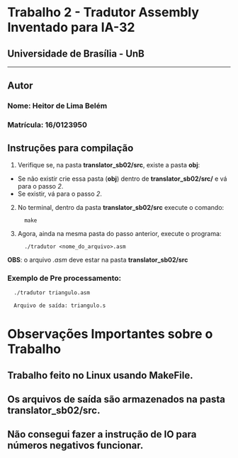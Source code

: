 # Trabalho 2 - Tradutor Assembly Inventado para IA-32
## Universidade de Brasília - UnB
---
## Autor
### Nome: Heitor de Lima Belém
### Matrícula: 16/0123950

## Instruções para compilação
1. Verifique se, na pasta **translator_sb02/src**, existe a pasta **obj**:
  - Se não existir crie essa pasta (**obj**) dentro de **translator_sb02/src/** e vá para o passo _2_.
  - Se existir, vá para o passo _2_.
2. No terminal, dentro da pasta **translator_sb02/src** execute o comando:
    ```
      make
    ```
3. Agora, ainda na mesma pasta do passo anterior, execute o programa:
    ```
      ./tradutor <nome_do_arquivo>.asm
    ```
  **OBS**: o arquivo *.asm* deve estar na pasta **translator_sb02/src**
  
  ### Exemplo de Pre processamento:
  
  ```bash
    ./tradutor triangulo.asm

    Arquivo de saída: triangulo.s
  ```
# Observações Importantes sobre o Trabalho
## Trabalho feito no Linux usando MakeFile.
## Os arquivos de saída são armazenados na pasta translator_sb02/src.
## Não consegui fazer a instrução de IO para números negativos funcionar.


    